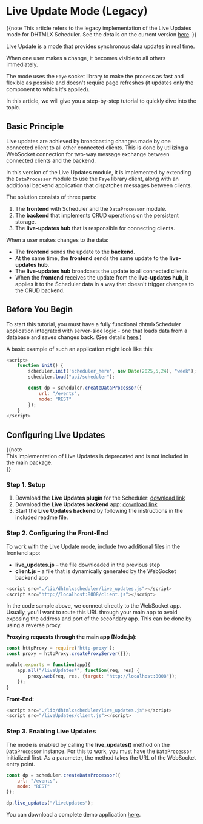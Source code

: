 # Live Update Mode (Legacy)

{{note This article refers to the legacy implementation of the Live Updates mode for DHTMLX Scheduler. See the details on the current version [here](live_update.md). }}

Live Update is a mode that provides synchronous data updates in real time.

When one user makes a change, it becomes visible to all others immediately.

The mode uses the `Faye` socket library to make the process as fast and flexible as possible and doesn't require page refreshes (it updates only the component to which it's applied).

In this article, we will give you a step-by-step tutorial to quickly dive into the topic.

## Basic Principle

Live updates are achieved by broadcasting changes made by one connected client to all other connected clients. This is done by utilizing a WebSocket connection for two-way message exchange between connected clients and the backend.

In this version of the Live Updates module, it is implemented by extending the `DataProcessor` module to use the `Faye` library client, along with an additional backend application that dispatches messages between clients.

The solution consists of three parts:

1. The **frontend** with Scheduler and the `DataProcessor` module.
2. The **backend** that implements CRUD operations on the persistent storage.
3. The **live-updates hub** that is responsible for connecting clients.

When a user makes changes to the data:

- The **frontend** sends the update to the **backend**.
- At the same time, the **frontend** sends the same update to the **live-updates hub**.
- The **live-updates hub** broadcasts the update to all connected clients.
- When the **frontend** receives the update from the **live-updates hub**, it applies it to the Scheduler data in a way that doesn't trigger changes to the CRUD backend.

## Before You Begin

To start this tutorial, you must have a fully functional dhtmlxScheduler application integrated with server-side logic - one that loads data from a database and saves changes back. (See details [here](howtostart_guides.md).)

A basic example of such an application might look like this:

~~~js
<script>
	function init() {
		scheduler.init('scheduler_here', new Date(2025,5,24), "week");
		scheduler.load("api/scheduler");

		const dp = scheduler.createDataProcessor({
			url: "/events",
			mode: "REST"
		});
	}
</script>
~~~

## Configuring Live Updates

{{note  
This implementation of Live Updates is deprecated and is not included in the main package.  
}}

### Step 1. Setup

1. Download the **Live Updates plugin** for the Scheduler: [download link](https://files.dhtmlx.com/30d/20deb2ff205dc16bc94a7e9fcef4c5fe/live_updates.zip)
2. Download the **Live Updates backend** app: [download link](https://files.dhtmlx.com/30d/57084e02b121f14bb14b6734d465ad41/websocket-backend.zip)
3. Start the **Live Updates backend** by following the instructions in the included readme file.

### Step 2. Configuring the Front-End

To work with the Live Update mode, include two additional files in the frontend app:

- **live_updates.js** – the file downloaded in the previous step
- **client.js** – a file that is dynamically generated by the WebSocket backend app

~~~js
<script src="./lib/dhtmlxscheduler/live_updates.js"></script>
<script src="http://localhost:8008/client.js"></script>
~~~

In the code sample above, we connect directly to the WebSocket app. Usually, you'll want to route this URL through your main app to avoid exposing the address and port of the secondary app. This can be done by using a reverse proxy.

**Proxying requests through the main app (Node.js):**

~~~js
const httpProxy = require('http-proxy');
const proxy = httpProxy.createProxyServer({});

module.exports = function(app){
	app.all("/liveUpdates*", function(req, res) {
		proxy.web(req, res, {target: "http://localhost:8008"});
	});
}
~~~

**Front-End:**

~~~js
<script src="./lib/dhtmlxscheduler/live_updates.js"></script>
<script src="/liveUpdates/client.js"></script>
~~~

### Step 3. Enabling Live Updates

The mode is enabled by calling the **live_updates()** method on the `DataProcessor` instance. For this to work, you must have the `DataProcessor` initialized first. As a parameter, the method takes the URL of the WebSocket entry point.

~~~js
const dp = scheduler.createDataProcessor({
	url: "/events",
	mode: "REST"
});

dp.live_updates("/liveUpdates");
~~~


You can download a complete demo application [here](https://files.dhtmlx.com/30d/0aea2facd959a8300bf7caec3f5a7f42/dhtmlxscheduler-live-updates.zip).